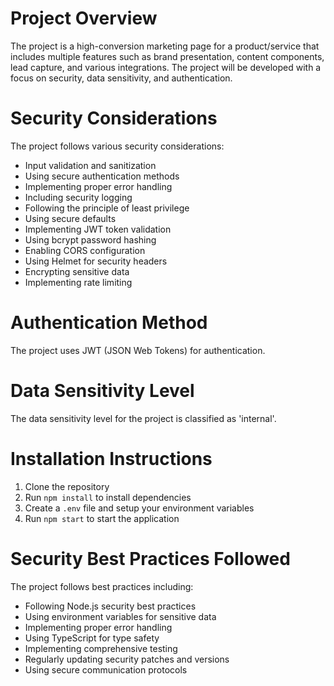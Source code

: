 # Project Overview

The project is a high-conversion marketing page for a product/service that includes multiple features such as brand presentation, content components, lead capture, and various integrations. The project will be developed with a focus on security, data sensitivity, and authentication.

# Security Considerations

The project follows various security considerations:
- Input validation and sanitization
- Using secure authentication methods
- Implementing proper error handling
- Including security logging
- Following the principle of least privilege
- Using secure defaults
- Implementing JWT token validation
- Using bcrypt password hashing
- Enabling CORS configuration
- Using Helmet for security headers
- Encrypting sensitive data
- Implementing rate limiting

# Authentication Method

The project uses JWT (JSON Web Tokens) for authentication.

# Data Sensitivity Level

The data sensitivity level for the project is classified as 'internal'.

# Installation Instructions

1. Clone the repository
2. Run `npm install` to install dependencies
3. Create a `.env` file and setup your environment variables
4. Run `npm start` to start the application

# Security Best Practices Followed

The project follows best practices including:
- Following Node.js security best practices
- Using environment variables for sensitive data
- Implementing proper error handling
- Using TypeScript for type safety
- Implementing comprehensive testing
- Regularly updating security patches and versions
- Using secure communication protocols